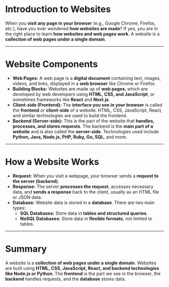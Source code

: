 # Introduction to Websites
When you **visit any page in your browser** (e.g., Google Chrome, Firefox, etc.), have you ever wondered **how websites are made**? If yes, you are in the right place to learn **how websites and web pages work**. A website is a **collection of web pages under a single domain**.

---

# Website Components
- **Web Pages:** A web page is a **digital document** containing text, images, videos, and links, displayed in a **web browser** like Chrome or Firefox.  
- **Building Blocks:** Websites are made up of **web pages**, which are developed by web developers using **HTML, CSS, and JavaScript**, or sometimes frameworks like **React** and **Next.js**.  
- **Client-side (Frontend):** The **interface you see in your browser** is called the **frontend** or **client-side** of a website. HTML, CSS, JavaScript, React, and similar technologies are used to build the frontend.  
- **Backend (Server-side):** This is the part of the website that **handles, processes, and stores requests**. The backend is the **main part of a website** and is also called the **server-side**. Technologies used include **Python, Java, Node.js, PHP, Ruby, Go, SQL**, and more.  

---

# How a Website Works
- **Request:** When you visit a webpage, your browser sends a **request to the server (backend)**.  
- **Response:** The server **processes the request**, accesses necessary data, and **sends a response** back to the client, usually as an HTML file or JSON data.  
- **Database:** Website data is stored in a **database**. There are two main types:  
  - **SQL Databases:** Store data in **tables and structured queries**.  
  - **NoSQL Databases:** Store data in **flexible formats**, not limited to tables.  

---

# Summary
A website is a **collection of web pages under a single domain**. Websites are built using **HTML, CSS, JavaScript, React, and backend technologies like Node.js or Python**. The **frontend** is the part we see in the browser, the **backend** handles requests, and the **database** stores data.

